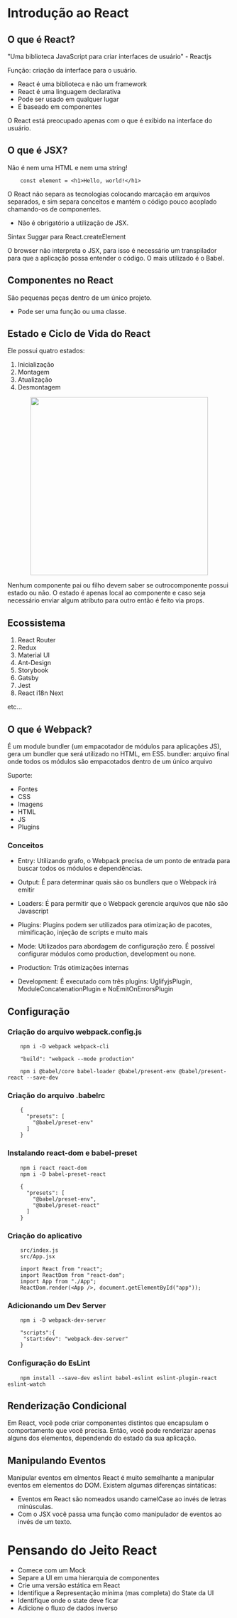 # Introdução ao React

## O que é React?

"Uma biblioteca JavaScript para criar interfaces de usuário" - Reactjs

Função: criação da interface para o usuário.

* React é uma biblioteca e não um framework
* React é uma linguagem declarativa
* Pode ser usado em qualquer lugar
* É baseado em componentes

O React está preocupado apenas com o que é exibido na interface do usuário.


## O que é JSX?

Não é nem uma HTML e nem uma string!

```shell
	const element = <h1>Hello, world!</h1>
```

O React não separa as tecnologias colocando marcação em arquivos separados, e sim separa conceitos e mantém o código pouco acoplado chamando-os de componentes.

* Não é obrigatório a utilização de JSX.

Sintax Suggar para React.createElement

O browser não interpreta o JSX, para isso é necessário um transpilador para que a aplicação possa entender o código. O mais utilizado é o Babel.


## Componentes no React
São pequenas peças dentro de um único projeto.
* Pode ser uma função ou uma classe.


## Estado e Ciclo de Vida do React

Ele possui quatro estados:

1. Inicialização
2. Montagem
3. Atualização
4. Desmontagem

<p align="center">
  <img width="400" src="src/images/1.png">
</p>

Nenhum componente pai ou filho devem saber se outrocomponente possui estado ou não.
O estado é apenas local ao componente e caso seja necessário enviar algum atributo para outro então é feito via props.


## Ecossistema

1. React Router
2. Redux
3. Material UI
4. Ant-Design
5. Storybook
6. Gatsby
7. Jest
8. React i18n Next

etc...


## O que é Webpack?

É um module bundler (um empacotador de módulos para aplicações JS), gera um bundler que será utilizado no HTML, em ES5.
bundler: arquivo final onde todos os módulos são empacotados dentro de um único arquivo

Suporte:
* Fontes
* CSS
* Imagens
* HTML
* JS
* Plugins

### Conceitos

* Entry:
Utilizando grafo, o Webpack precisa de um ponto de entrada para buscar todos os módulos e dependências.

* Output:
É para determinar quais são os bundlers que o Webpack irá emitir

* Loaders:
É para permitir que o Webpack gerencie arquivos que não são Javascript

* Plugins:
Plugins podem ser utilizados para otimização de pacotes, mimificação, injeção de scripts e muito mais

* Mode:
Utilizados para abordagem de configuração zero. É possível configurar módulos como production, development ou none.

* Production:
Trás otimizações internas

* Development:
É executado com três plugins: UglifyjsPlugin, ModuleConcatenationPlugin e NoEmitOnErrorsPlugin


## Configuração

### Criação do arquivo webpack.config.js

```shell
	npm i -D webpack webpack-cli

	"build": "webpack --mode production"

	npm i @babel/core babel-loader @babel/present-env @babel/present-react --save-dev
```

### Criação do arquivo .babelrc

```shell
	{
	  "presets": [
	    "@babel/preset-env"
	  ]
	}
```

### Instalando react-dom e babel-preset

```shell
	npm i react react-dom
	npm i -D babel-preset-react

	{
	  "presets": [
	    "@babel/preset-env",
	    "@babel/preset-react" 
	  ]
	}
```

### Criação do aplicativo

```shell
	src/index.js
	src/App.jsx

	import React from "react";
	import ReactDom from "react-dom";
	import App from "./App";
	ReactDom.render(<App />, document.getElementById("app"));
```

### Adicionando um Dev Server

```shell
	npm i -D webpack-dev-server

	"scripts":{
	 "start:dev": "webpack-dev-server"
	}
```

### Configuração do EsLint

```shell
	npm install --save-dev eslint babel-eslint eslint-plugin-react eslint-watch
```

## Renderização Condicional
Em React, você pode criar componentes distintos que encapsulam o comportamento que você precisa. Então, você pode renderizar apenas alguns dos elementos, dependendo do estado da sua aplicação.


## Manipulando Eventos
Manipular eventos em elmentos React é muito semelhante a manipular eventos em elementos do DOM. Existem algumas diferenças sintáticas:

* Eventos em React são nomeados usando camelCase ao invés de letras minúsculas.
* Com o JSX você passa uma função como manipulador de eventos ao invés de um texto.


# Pensando do Jeito React

* Comece com um Mock
* Separe a UI em uma hierarquia de componentes
* Crie uma versão estática em React
* Identifique a Representação mínima (mas completa) do State da UI
* Identifique onde o state deve ficar
* Adicione o fluxo de dados inverso








